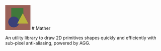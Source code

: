 <img width="80" height="80" src="icon.jpg"> 
# Mather

An utility library to draw 2D primitives shapes quickly and efficiently with sub-pixel anti-aliasing, powered by AGG.